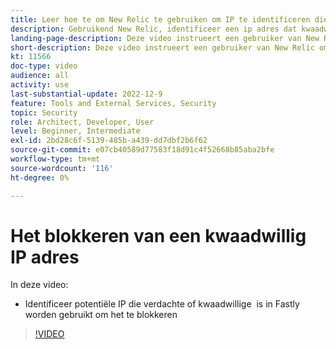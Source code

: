 ```yaml
---
title: Leer hoe te om New Relic te gebruiken om IP te identificeren die moet worden geblokkeerd
description: Gebruikend New Relic, identificeer een ip adres dat kwaadwillig van aard kan zijn.  Zodra IP wordt bepaald wordt dit gebruikt in Fastly om het van de toegang tot van de toepassing te verhinderen
landing-page-description: Deze video instrueert een gebruiker van New Relic om potentiële IP adressen te vinden die kunnen moeten worden geblokkeerd om tot de plaats toegang te hebben.
short-description: Deze video instrueert een gebruiker van New Relic om potentiële IP adressen te vinden die kunnen moeten worden geblokkeerd om tot de plaats toegang te hebben.
kt: 11566
doc-type: video
audience: all
activity: use
last-substantial-update: 2022-12-9
feature: Tools and External Services, Security
topic: Security
role: Architect, Developer, User
level: Beginner, Intermediate
exl-id: 2bd28c6f-5139-485b-a439-dd7dbf2b6f62
source-git-commit: e07cb40589d77583f18d91c4f52668b85aba2bfe
workflow-type: tm+mt
source-wordcount: '116'
ht-degree: 0%

---
```


# Het blokkeren van een kwaadwillig IP adres

In deze video:

- Identificeer potentiële IP die verdachte of kwaadwillige &#x200B; is in Fastly worden gebruikt om het te blokkeren

>[!VIDEO](https://video.tv.adobe.com/v/3412088?quality=12&learn=on)
